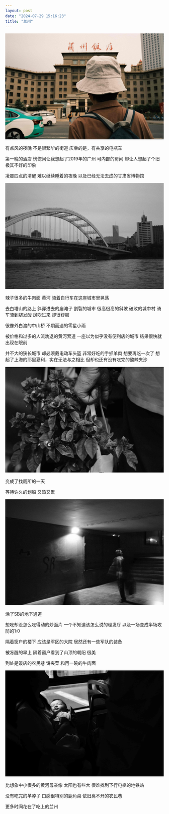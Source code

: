 ```yaml
---
layout: post
date: "2024-07-29 15:16:23"
title: "兰州"
---
```


<img alt="lanzhou" src="/assets/posts/2024/lanzhou_1.jpg" class="post-image black"/>

有点风的夜晚
不是很繁华的街道
庆幸的是，有共享的电瓶车

第一晚的酒店
恍惚间让我想起了2019年的广州
可内部的房间
却让人想起了个旧
极其不好的印象

凌晨四点的清醒
难以继续睡着的夜晚
以及已经无法去成的甘肃省博物馆

<img alt="lanzhou" src="/assets/posts/2024/lanzhou_2.jpg" class="post-image black"/>

辣子很多的牛肉面
黄河
骑着自行车在这座城市里晃荡

去白塔山的路上
斜穿进去的庙滩子
割裂的城市
很高很高的斜坡
破败的城中村
骑车骑到腿发酸
凤吹过来
却很舒服


很像外白渡的中山桥
不期而遇的零星小雨

被价格和过多的人流劝退的黄河索道
一座以为似乎没有便利店的城市
结果很快就出现在眼前

并不大的狭长城市
却必须戴电动车头盔
非常好吃的手抓羊肉
想要再吃一次了
想起了上海的耶里夏利，实在无法与之相比
但却也还有没有吃完的酸辣夹沙

<img alt="lanzhou" src="/assets/posts/2024/lanzhou_3.jpg" class="post-image black"/>

变成了找厕所的一天

等待许久的划船
又热又累

<img alt="lanzhou" src="/assets/posts/2024/lanzhou_5.jpg" class="post-image black"/>

涂了SB的地下通道

想吃却没怎么吃得动的炒面片
一个不知道该怎么说的理发厅
以及一场变成半场攻防的1:0

隔着窗户的楼下
应该是军区的大院
居然还有一些军队的装备

被冻醒的早上
隔着窗户看到了山顶的朝阳
很美

到处是饭店的农民巷
饼夹菜
和再一碗的牛肉面

<img alt="lanzhou" src="/assets/posts/2024/lanzhou_4.jpg" class="post-image black"/>

比想象中小很多的黄河母亲像
太阳也有些大
很难找到下行电梯的地铁站

没有吃完的羊脖子
口感很特别的鹿角菜
依旧离不开的农民巷

更多时间花在了吃上的兰州